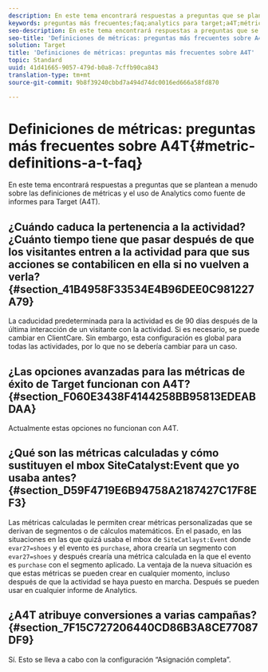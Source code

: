 ```yaml
---
description: En este tema encontrará respuestas a preguntas que se plantean a menudo sobre las definiciones de métricas y el uso de Analytics como fuente de informes para Target (A4T).
keywords: preguntas más frecuentes;faq;analytics para target;a4T;métrica;definiciones de métricas
seo-description: En este tema encontrará respuestas a preguntas que se plantean a menudo sobre las definiciones de métricas y el uso de Analytics como fuente de informes para Target (A4T).
seo-title: 'Definiciones de métricas: preguntas más frecuentes sobre A4T'
solution: Target
title: 'Definiciones de métricas: preguntas más frecuentes sobre A4T'
topic: Standard
uuid: 41d41665-9057-479d-b0a8-7cffb90ca843
translation-type: tm+mt
source-git-commit: 9b8f39240cbbd7a494d74dc0016ed666a58fd870

---
```



# Definiciones de métricas: preguntas más frecuentes sobre A4T{#metric-definitions-a-t-faq}

En este tema encontrará respuestas a preguntas que se plantean a menudo sobre las definiciones de métricas y el uso de Analytics como fuente de informes para Target (A4T).

## ¿Cuándo caduca la pertenencia a la actividad? ¿Cuánto tiempo tiene que pasar después de que los visitantes entren a la actividad para que sus acciones se contabilicen en ella si no vuelven a verla?   {#section_41B4958F33534E4B96DEE0C981227A79}

La caducidad predeterminada para la actividad es de 90 días después de la última interacción de un visitante con la actividad. Si es necesario, se puede cambiar en ClientCare. Sin embargo, esta configuración es global para todas las actividades, por lo que no se debería cambiar para un caso.

## ¿Las opciones avanzadas para las métricas de éxito de Target funcionan con A4T?   {#section_F060E3438F4144258BB95813EDEABDAA}

Actualmente estas opciones no funcionan con A4T.

## ¿Qué son las métricas calculadas y cómo sustituyen el mbox SiteCatalyst:Event que yo usaba antes?   {#section_D59F4719E6B94758A2187427C17F8EF3}

Las métricas calculadas le permiten crear métricas personalizadas que se derivan de segmentos o de cálculos matemáticos. En el pasado, en las situaciones en las que quizá usaba el mbox de `SiteCatlayst:Event` donde `evar27=shoes` y el evento es `purchase`, ahora crearía un segmento con `evar27=shoes` y después crearía una métrica calculada en la que el evento es `purchase` con el segmento aplicado. La ventaja de la nueva situación es que estas métricas se pueden crear en cualquier momento, incluso después de que la actividad se haya puesto en marcha. Después se pueden usar en cualquier informe de Analytics.

## ¿A4T atribuye conversiones a varias campañas?   {#section_7F15C727206440CD86B3A8CE77087DF9}

Sí. Esto se lleva a cabo con la configuración “Asignación completa”.
